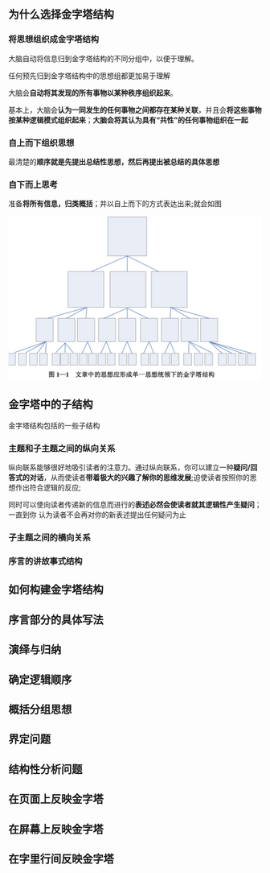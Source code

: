 ## 为什么选择金字塔结构

### 将思想组织成金字塔结构

大脑自动将信息归到金字塔结构的不同分组中，以便于理解。

任何预先归到金字塔结构中的思想组都更加易于理解

大脑会**自动将其发现的所有事物以某种秩序组织起来**。

基本上，大脑会**认为一同发生的任何事物之间都存在某种关联**，并且会**将这些事物按某种逻辑模式组织起来**；**大脑会将其认为具有“共性”的任何事物组织在一起**

### 自上而下组织思想

最清楚的**顺序就是先提出总结性思想，然后再提出被总结的具体思想**

### 自下而上思考

准备**将所有信息，归类概括**；并以自上而下的方式表达出来;就会如图

![](https://raw.githubusercontent.com/NoahsDante/webNotes/master/其他/img/4.png)



## 金字塔中的子结构

金字塔结构包括的一些子结构

### 主题和子主题之间的纵向关系

纵向联系能够很好地吸引读者的注意力。通过纵向联系，你可以建立一种**疑问/回答式的对话**，从而使读者**带着极大的兴趣了解你的思维发展**;迫使读者按照你的思想作出符合逻辑的反应;

同时可以使向读者传递新的信息而进行的**表述必然会使读者就其逻辑性产生疑问**；一直到你 认为读者不会再对你的新表述提出任何疑问为止

### 子主题之间的横向关系

### 序言的讲故事式结构

## 如何构建金字塔结构

## 序言部分的具体写法

## 演绎与归纳

## 确定逻辑顺序

## 概括分组思想

## 界定问题

## 结构性分析问题

## 在页面上反映金字塔

## 在屏幕上反映金字塔

## 在字里行间反映金字塔

